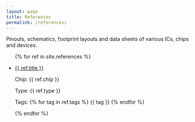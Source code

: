 ```yaml
---
layout: page
title: References
permalink: /references/
---
```


Pinouts, schematics, footprint layouts and data sheets of various ICs, chips and devices.

<ul>
{% for ref in site.references %}
  <li>
    <p><a href="{{ ref.source }}">{{ ref.title }}</a></p>
    <p>Chip: {{ ref.chip }}</p>
    <p>Type: {{ ref.type }}</p>
    <p> Tags:
    {% for tag in ref.tags %}
      {{ tag }}
    {% endfor %}
    </p>
  </li>
{% endfor %}
</ul>
